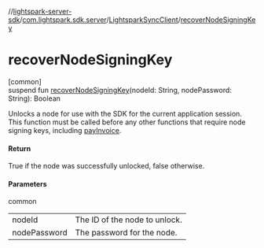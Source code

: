 //[lightspark-server-sdk](../../../index.md)/[com.lightspark.sdk.server](../index.md)/[LightsparkSyncClient](index.md)/[recoverNodeSigningKey](recover-node-signing-key.md)

# recoverNodeSigningKey

[common]\
suspend fun [recoverNodeSigningKey](recover-node-signing-key.md)(nodeId: String, nodePassword: String): Boolean

Unlocks a node for use with the SDK for the current application session. This function must be called before any other functions that require node signing keys, including [payInvoice](pay-invoice.md).

#### Return

True if the node was successfully unlocked, false otherwise.

#### Parameters

common

| | |
|---|---|
| nodeId | The ID of the node to unlock. |
| nodePassword | The password for the node. |
